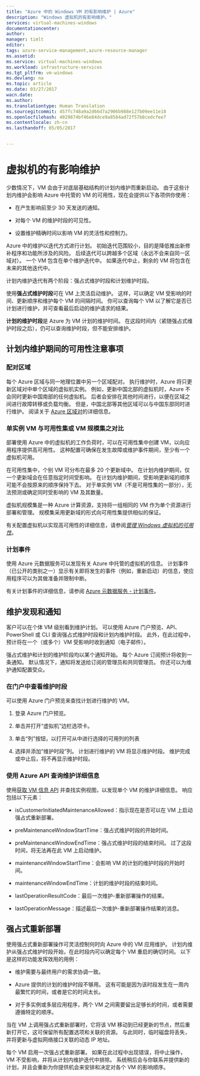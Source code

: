 ```yaml
---
title: "Azure 中的 Windows VM 的有影响维护 | Azure"
description: "Windows 虚拟机的有影响维护。"
services: virtual-machines-windows
documentationcenter: 
author: 
manager: timlt
editor: 
tags: azure-service-management,azure-resource-manager
ms.assetid: 
ms.service: virtual-machines-windows
ms.workload: infrastructure-services
ms.tgt_pltfrm: vm-windows
ms.devlang: na
ms.topic: article
ms.date: 03/27/2017
wacn.date: 
ms.author: 
ms.translationtype: Human Translation
ms.sourcegitcommit: 457fc748a9a2d66d7a2906b988e127b09ee11e18
ms.openlocfilehash: 4029874bf46e84dce9a8584ad72f57b8cedcfee7
ms.contentlocale: zh-cn
ms.lasthandoff: 05/05/2017


---
```


# <a name="impactful-maintenance-for-virtual-machines"></a>虚拟机的有影响维护

少数情况下，VM 会由于对底层基础结构的计划内维护而重新启动。 由于这些计划内维护会影响 Azure 中托管的 VM 的可用性，现在会提供以下各项供你使用：

-   在产生影响前至少 30 天发送的通知。

-   对每个 VM 的维护时段的可见性。

-   设置维护精确时间以影响 VM 的灵活性和控制力。

Azure 中的维护以迭代方式进行计划。 初始迭代范围较小，目的是降低推出新修补程序和功能所涉及的风险。 后续迭代可以跨越多个区域（永远不会来自同一区域对）。 一个 VM 包含在单个维护迭代中。 如果迭代中止，剩余的 VM 将包含在未来的其他迭代中。

计划内维护迭代有两个阶段：强占式维护时段和计划维护时段。

使用**强占式维护时段**可在 VM 上灵活启动维护。 这样，可以确定 VM 受影响的时间、更新顺序和维护每个 VM 的间隔时间。 你可以查询每个 VM 以了解它是否已计划进行维护，并可查看最后启动的维护请求的结果。

**计划的维护时段**是 Azure 为 VM 计划的维护时间。 在这段时间内（紧随强占式维护时段之后），仍可以查询维护时段，但不能安排维护。

## <a name="availability-considerations-during-planned-maintenance"></a>计划内维护期间的可用性注意事项 

### <a name="paired-regions"></a>配对区域

每个 Azure 区域与同一地理位置中另一个区域配对。 执行维护时，Azure 将只更新区域对中单个区域的虚拟机实例。 例如，更新中国北部的虚拟机时，Azure 不会同时更新中国南部的任何虚拟机。 后者会安排在其他时间进行，以便在区域之间进行故障转移或负载均衡。 但是，中国北部等其他区域可以与中国东部同时进行维护。
阅读关于 [Azure 区域对](/best-practices-availability-paired-regions)的详细信息。

### <a name="single-instance-vms-vs-availability-set-or-vm-scale-set"></a>单实例 VM 与可用性集或 VM 规模集之对比

部署使用 Azure 中的虚拟机的工作负荷时，可以在可用性集中创建 VM，以向应用程序提供高可用性。 这种配置可确保在发生故障或维护事件期间，至少有一个虚拟机可用。

在可用性集中，个别 VM 可分布在最多 20 个更新域中。 在计划内维护期间，仅一个更新域会在任意指定时间受影响。 在计划内维护期间，受影响更新域的顺序可能不会按原来的顺序保持下去。 对于单实例 VM（不是可用性集的一部分），无法预测或确定同时受影响的 VM 及其数量。

虚拟机规模集是一种 Azure 计算资源，支持将一组相同的 VM 作为单个资源进行部署和管理。
规模集采用更新域的形式向可用性集提供相似的保证。 

有关配置虚拟机以实现高可用性的详细信息，请参阅[*管理 Windows 虚拟机的可用性*](../linux/manage-availability.md?toc=%2fazure%2fvirtual-machines%2flinux%2ftoc.json)。

### <a name="scheduled-events"></a>计划事件

使用 Azure 元数据服务可以发现有关 Azure 中托管的虚拟机的信息。 计划事件（已公开的类别之一）显示有关即将发生的事件（例如，重新启动）的信息，使应用程序可以为其做准备并限制中断。

有关计划事件的详细信息，请参阅 [Azure 元数据服务 - 计划事件](../virtual-machines-scheduled-events.md)。

## <a name="maintenance-discovery-and-notifications"></a>维护发现和通知

客户可以在个体 VM 级别看到维护计划。 可以使用 Azure 门户预览、API、PowerShell 或 CLI 查询强占式维护时段和计划内维护时段。 此外，在此过程中，预计将在一个（或多个）VM 受影响时收到通知（电子邮件）。

强占式维护和计划的维护阶段均以某个通知开始。 每个 Azure 订阅预计将收到一条通知。 默认情况下，通知将发送给订阅的管理员和共同管理员。 你还可以为维护通知配置受众。

### <a name="view-the-maintenance-window-in-the-portal"></a>在门户中查看维护时段 

可以使用 Azure 门户预览来查找计划进行维护的 VM。

1.  登录 Azure 门户预览。

2.  单击并打开“虚拟机”边栏选项卡。

3.  单击“列”按钮，以打开可从中进行选择的可用列的列表

4.  选择并添加“维护时段”列。 计划进行维护的 VM 将显示维护时段。 维护完成或中止后，将不再显示维护时段。

### <a name="query-maintenance-details-using-the-azure-api"></a>使用 Azure API 查询维护详细信息

使用[获取 VM 信息 API](https://docs.microsoft.com/rest/api/compute/virtualmachines/virtualmachines-get) 并查找实例视图，以发现单个 VM 的维护详细信息。 响应包括以下元素：

  - isCustomerInitiatedMaintenanceAllowed：指示现在是否可以在 VM 上启动强占式重新部署。

  - preMaintenanceWindowStartTime：强占式维护时段的开始时间。

  - preMaintenanceWindowEndTime：强占式维护时段的结束时间。 过了这段时间，将无法再在此 VM 上启动维护。

  - maintenanceWindowStartTime：会影响 VM 的计划的维护时段的开始时间。

  - maintenanceWindowEndTime：计划的维护时段的结束时间。

  - lastOperationResultCode：最后一次维护-重新部署操作的结果。

  - lastOperationMessage：描述最后一次维护-重新部署操作结果的消息。

## <a name="pre-emptive-redeploy"></a>强占式重新部署

使用强占式重新部署操作可灵活控制何时向 Azure 中的 VM 应用维护。 计划内维护从强占式维护时段开始，在此时段内可以确定每个 VM 重启的确切时间。 以下是这样的功能发挥效用的用例：

-   维护需要与最终用户的需求协调一致。

-   Azure 提供的计划的维护时段不够用。
    这有可能是因为该时段发生在一周内最繁忙的时间，或者是它的时间太长。

-   对于多实例或多层应用程序，两个 VM 之间需要留出足够长的时间，或者需要遵循特定的顺序。

当在 VM 上调用强占式重新部署时，它将该 VM 移动到已经更新的节点，然后重新打开它，这可保留所有配置选项和关联的资源。 与此同时，临时磁盘将丢失，并将更新与虚拟网络接口关联的动态 IP 地址。

每个 VM 启用一次强占式重新部署。 如果在此过程中出现错误，将中止操作，VM 不受影响，并将从计划内维护迭代中排除。 系统稍后会与你联系并提供新的计划，并且会重新为你提供机会来安排和决定对各个 VM 的影响顺序。
